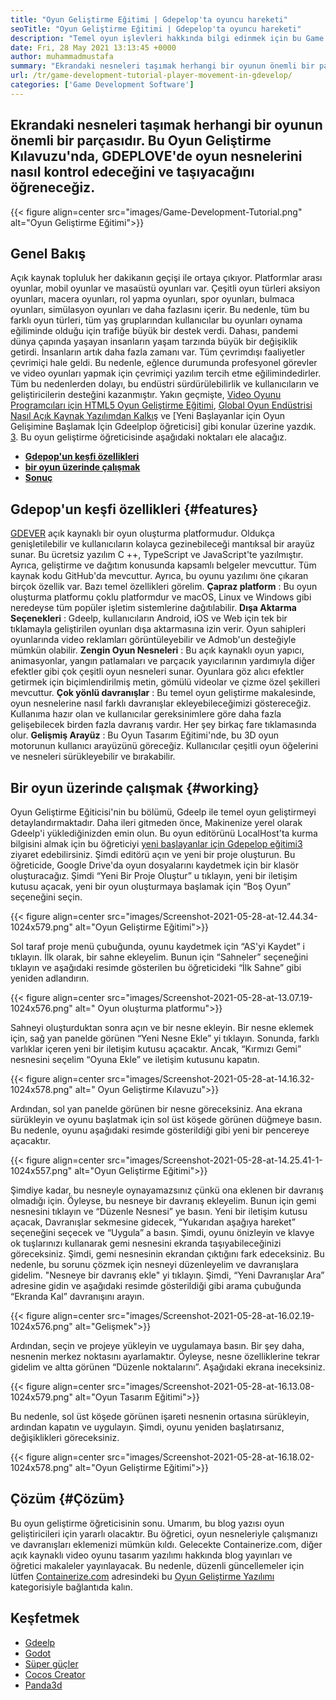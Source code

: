 ```yaml
---
title: "Oyun Geliştirme Eğitimi | Gdepelop'ta oyuncu hareketi" 
seoTitle: "Oyun Geliştirme Eğitimi | Gdepelop'ta oyuncu hareketi" 
description: "Temel oyun işlevleri hakkında bilgi edinmek için bu Game Development eğitimini izleyin. Gdepel, oyunlar inşa etmek ve yayınlamak için ücretsiz bir oyun yaratma yazılımıdır." 
date: Fri, 28 May 2021 13:13:45 +0000
author: muhammadmustafa
summary: "Ekrandaki nesneleri taşımak herhangi bir oyunun önemli bir parçasıdır. Bu Oyun Geliştirme Kılavuzu'nda, GDEPLOVE'de oyun nesnelerini nasıl kontrol edeceğini ve taşıyacağını öğreneceğiz." 
url: /tr/game-development-tutorial-player-movement-in-gdevelop/
categories: ['Game Development Software']
---
```


## Ekrandaki nesneleri taşımak herhangi bir oyunun önemli bir parçasıdır. Bu Oyun Geliştirme Kılavuzu'nda, GDEPLOVE'de oyun nesnelerini nasıl kontrol edeceğini ve taşıyacağını öğreneceğiz.

{{< figure align=center src="images/Game-Development-Tutorial.png" alt="Oyun Geliştirme Eğitimi">}}


## **Genel Bakış** 
Açık kaynak topluluk her dakikanın geçişi ile ortaya çıkıyor. Platformlar arası oyunlar, mobil oyunlar ve masaüstü oyunları var. Çeşitli oyun türleri aksiyon oyunları, macera oyunları, rol yapma oyunları, spor oyunları, bulmaca oyunları, simülasyon oyunları ve daha fazlasını içerir. Bu nedenle, tüm bu farklı oyun türleri, tüm yaş gruplarından kullanıcılar bu oyunları oynama eğiliminde olduğu için trafiğe büyük bir destek verdi.
Dahası, pandemi dünya çapında yaşayan insanların yaşam tarzında büyük bir değişiklik getirdi. İnsanların artık daha fazla zamanı var. Tüm çevrimdışı faaliyetler çevrimiçi hale geldi. Bu nedenle, eğlence durumunda profesyonel görevler ve video oyunları yapmak için çevrimiçi yazılım tercih etme eğilimindedirler. Tüm bu nedenlerden dolayı, bu endüstri sürdürülebilirlik ve kullanıcıların ve geliştiricilerin desteğini kazanmıştır. Yakın geçmişte, [Video Oyunu Programcıları için HTML5 Oyun Geliştirme Eğitimi][1], [Global Oyun Endüstrisi Nasıl Açık Kaynak Yazılımdan Kalkış][2] ve [Yeni Başlayanlar için Oyun Gelişimine Başlamak İçin Gdeelplop öğreticisi] gibi konular üzerine yazdık. [3]. Bu oyun geliştirme öğreticisinde aşağıdaki noktaları ele alacağız.
* **[Gdepop'un keşfi özellikleri][4]** 
* **[bir oyun üzerinde çalışmak][5]** 
* **[Sonuç][6]** 

## Gdepop'un keşfi özellikleri {#features}

[GDEVER][7] açık kaynaklı bir oyun oluşturma platformudur. Oldukça genişletilebilir ve kullanıcıların kolayca gezinebileceği mantıksal bir arayüz sunar. Bu ücretsiz yazılım C ++, TypeScript ve JavaScript'te yazılmıştır. Ayrıca, geliştirme ve dağıtım konusunda kapsamlı belgeler mevcuttur. Tüm kaynak kodu GitHub'da mevcuttur. Ayrıca, bu oyunu yazılımı öne çıkaran birçok özellik var. Bazı temel özellikleri görelim.
**Çapraz platform** : Bu oyun oluşturma platformu çoklu platformdur ve macOS, Linux ve Windows gibi neredeyse tüm popüler işletim sistemlerine dağıtılabilir.
**Dışa Aktarma Seçenekleri** : Gdeelp, kullanıcıların Android, iOS ve Web için tek bir tıklamayla geliştirilen oyunları dışa aktarmasına izin verir. Oyun sahipleri oyunlarında video reklamları görüntüleyebilir ve Admob'un desteğiyle mümkün olabilir.
**Zengin Oyun Nesneleri** : Bu açık kaynaklı oyun yapıcı, animasyonlar, yangın patlamaları ve parçacık yayıcılarının yardımıyla diğer efektler gibi çok çeşitli oyun nesneleri sunar. Oyunlara göz alıcı efektler getirmek için biçimlendirilmiş metin, gömülü videolar ve çizme özel şekilleri mevcuttur.
**Çok yönlü davranışlar** : Bu temel oyun geliştirme makalesinde, oyun nesnelerine nasıl farklı davranışlar ekleyebileceğimizi göstereceğiz. Kullanıma hazır olan ve kullanıcılar gereksinimlere göre daha fazla gelişebilecek birden fazla davranış vardır. Her şey birkaç fare tıklamasında olur.
**Gelişmiş Arayüz** : Bu Oyun Tasarım Eğitimi'nde, bu 3D oyun motorunun kullanıcı arayüzünü göreceğiz. Kullanıcılar çeşitli oyun öğelerini ve nesneleri sürükleyebilir ve bırakabilir.

## Bir oyun üzerinde çalışmak {#working}

Oyun Geliştirme Eğiticisi'nin bu bölümü, Gdeelp ile temel oyun geliştirmeyi detaylandırmaktadır. Daha ileri gitmeden önce, Makinenize yerel olarak Gdeelp'i yüklediğinizden emin olun.
Bu oyun editörünü LocalHost'ta kurma bilgisini almak için bu öğreticiyi [yeni başlayanlar için Gdepelop eğitimi][3][3] ziyaret edebilirsiniz.
Şimdi editörü açın ve yeni bir proje oluşturun. Bu öğreticide, Google Drive'da oyun dosyalarını kaydetmek için bir klasör oluşturacağız. Şimdi “Yeni Bir Proje Oluştur” u tıklayın, yeni bir iletişim kutusu açacak, yeni bir oyun oluşturmaya başlamak için “Boş Oyun” seçeneğini seçin.

{{< figure align=center src="images/Screenshot-2021-05-28-at-12.44.34-1024x579.png" alt="Oyun Geliştirme Eğitimi">}}

Sol taraf proje menü çubuğunda, oyunu kaydetmek için “AS'yi Kaydet” i tıklayın.
İlk olarak, bir sahne ekleyelim. Bunun için “Sahneler” seçeneğini tıklayın ve aşağıdaki resimde gösterilen bu öğreticideki “İlk Sahne” gibi yeniden adlandırın.

{{< figure align=center src="images/Screenshot-2021-05-28-at-13.07.19-1024x576.png" alt=" Oyun oluşturma platformu">}}

Sahneyi oluşturduktan sonra açın ve bir nesne ekleyin. Bir nesne eklemek için, sağ yan panelde görünen “Yeni Nesne Ekle” yi tıklayın. Sonunda, farklı varlıklar içeren yeni bir iletişim kutusu açacaktır. Ancak, “Kırmızı Gemi” nesnesini seçelim “Oyuna Ekle” ve iletişim kutusunu kapatın.

{{< figure align=center src="images/Screenshot-2021-05-28-at-14.16.32-1024x578.png" alt=" Oyun Geliştirme Kılavuzu">}}

Ardından, sol yan panelde görünen bir nesne göreceksiniz. Ana ekrana sürükleyin ve oyunu başlatmak için sol üst köşede görünen düğmeye basın. Bu nedenle, oyunu aşağıdaki resimde gösterildiği gibi yeni bir pencereye açacaktır.

{{< figure align=center src="images/Screenshot-2021-05-28-at-14.25.41-1-1024x557.png" alt="Oyun Geliştirme Eğitimi">}}

Şimdiye kadar, bu nesneyle oynayamazsınız çünkü ona eklenen bir davranış olmadığı için. Öyleyse, bu nesneye bir davranış ekleyelim. Bunun için gemi nesnesini tıklayın ve “Düzenle Nesnesi” ye basın. Yeni bir iletişim kutusu açacak, Davranışlar sekmesine gidecek, “Yukarıdan aşağıya hareket” seçeneğini seçecek ve “Uygula” a basın. Şimdi, oyunu önizleyin ve klavye ok tuşlarınızı kullanarak gemi nesnesini ekranda taşıyabileceğinizi göreceksiniz. Şimdi, gemi nesnesinin ekrandan çıktığını fark edeceksiniz. Bu nedenle, bu sorunu çözmek için nesneyi düzenleyelim ve davranışlara gidelim. "Nesneye bir davranış ekle" yi tıklayın. Şimdi, “Yeni Davranışlar Ara” adresine gidin ve aşağıdaki resimde gösterildiği gibi arama çubuğunda “Ekranda Kal” davranışını arayın.

{{< figure align=center src="images/Screenshot-2021-05-28-at-16.02.19-1024x576.png" alt="Gelişmek">}}

Ardından, seçin ve projeye yükleyin ve uygulamaya basın. Bir şey daha, nesnenin merkez noktasını ayarlamaktır. Öyleyse, nesne özelliklerine tekrar gidelim ve altta görünen “Düzenle noktalarını”. Aşağıdaki ekrana ineceksiniz.

{{< figure align=center src="images/Screenshot-2021-05-28-at-16.13.08-1024x579.png" alt="Oyun Tasarım Eğitimi">}}

Bu nedenle, sol üst köşede görünen işareti nesnenin ortasına sürükleyin, ardından kapatın ve uygulayın. Şimdi, oyunu yeniden başlatırsanız, değişiklikleri göreceksiniz.

{{< figure align=center src="images/Screenshot-2021-05-28-at-16.18.02-1024x578.png" alt="Oyun Geliştirme Eğitimi">}}


## Çözüm {#Çözüm}

Bu oyun geliştirme öğreticisinin sonu. Umarım, bu blog yazısı oyun geliştiricileri için yararlı olacaktır. Bu öğretici, oyun nesneleriyle çalışmanızı ve davranışları eklemenizi mümkün kıldı. Gelecekte Containerize.com, diğer açık kaynaklı video oyunu tasarım yazılımı hakkında blog yayınları ve öğretici makaleler yayınlayacak. Bu nedenle, düzenli güncellemeler için lütfen [Containerize.com][9] adresindeki bu [Oyun Geliştirme Yazılımı][8] kategorisiyle bağlantıda kalın.

## Keşfetmek
  * [Gdeelp][7]
  * [Godot][10]
  * [Süper güçler][11]
  * [Cocos Creator][12]
  * [Panda3d][13]



[1]: https://blog.containerize.com/2021/05/19/html5-game-development-tutorial-for-video-game-programmers/
[2]: https://blog.containerize.com/game-development-software/how-global-gaming-market-leveraging-open-source-software/
[3]: https://blog.containerize.com/game-development-software/tr/game-development-tutorial-player-movement-in-gdevelop/
[4]: #features
[5]: #working
[6]: #Conclusion
[7]: https://products.containerize.com/game-development-software/gdevelop/
[8]: https://products.containerize.com/game-development-software/
[9]: https://www.containerize.com/
[10]: https://products.containerize.com/game-development-software/godot/
[11]: https://products.containerize.com/game-development-software/superpowers/
[12]: https://products.containerize.com/game-development-software/cocos-creator/
[13]: https://products.containerize.com/game-development-software/panda3d/

